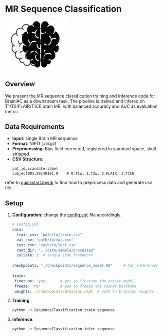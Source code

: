 # MR Sequence Classification

<p align="left">
  <img src="sequence.jpeg" width="200" alt="Sequence Classification Example"/>
</p>

## Overview

We present the MR sequence classification training and inference code for BrainIAC as a downstream task. The pipeline is trained and infered on T1/T2/FLAIR/T1CE brain MR, with balanced accuracy and AUC as evaluation metric.

## Data Requirements

- **Input**: single Brain MR sequence
- **Format**: NIFTI (.nii.gz)
- **Preprocessing**: Bias field corrected, registered to standard space, skull stripped
- **CSV Structure**:
  ```
  pat_id,scandate,label
  subject001,20240101,0    # 0:T1w, 1:T2w, 2:FLAIR, 3:T1CE
  ```
refer to [ quickstart.ipynb](../quickstart.ipynb) to find how to preprocess data and generate csv file.

## Setup

1. **Configuration**:
change the [config.yml](../config.yml) file accordingly.
   ```yaml
   # config.yml
   data:
     train_csv: "path/to/train.csv"
     val_csv: "path/to/val.csv"
     test_csv: "path/to/test.csv"
     root_dir: "../data/sample/processed"
     collate: 1  # single scan framework
    
   checkpoints: "./checkpoints/sequence_model.00"     # for inference/testing 
   
   train:
    finetune: 'yes'      # yes to finetune the entire model 
    freeze: 'no'         # yes to freeze the resnet backbone 
    weights: ./checkpoints/brainiac.ckpt  # path to brainiac weights
   ```

2. **Training**:
   ```bash
   python -m SequenceClassification.train_sequence
   ```

3. **Inference**:
   ```bash
   python -m SequenceClassification.infer_sequence
   ```

